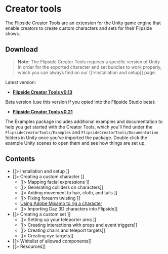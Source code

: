 # Creator tools

The Flipside Creator Tools are an extension for the Unity game engine that enable creators to create custom characters and sets for their Flipside shows.

## Download

> **Note:** The Flipside Creator Tools requires a specific version of Unity in order for the exported character and set bundles to work properly, which you can always find on our [[>Installation and setup]] page.

Latest version:

* **[Flipside Creator Tools v0.13](/files/downloads/FlipsideCreatorTools-v0.13.unitypackage)**

Beta version (use this version if you opted into the Flipside Studio beta):

* **[Flipside Creator Tools v0.21](/files/downloads/FlipsideCreatorTools-v0.21.unitypackage)**

The Examples package includes additional examples and documentation to help you get started with the Creator Tools, which you'll find under the `FlipsideCreatorTools/Examples` and `FlipsideCreatorTools/Documentation` folders in Unity once you've imported the package. Double click the example Unity scenes to open them and see how things are set up.

## Contents

* [[> Installation and setup ]]
* [[> Creating a custom character ]]
  * [[> Mapping facial expressions ]]
  * [[> Generating colliders on characters]]
  * [[> Adding movement to hair, cloth, and tails ]]
  * [[> Fixing forearm twisting ]]
  * [Using Adobe Mixamo to rig a character](/blog/post/30/using-adobe-mixamo-rig-custom-character-flipside)
  * [[> Importing Daz 3D characters into Flipside]]
* [[> Creating a custom set ]]
  * [[> Setting up your teleporter area ]]
  * [[> Creating interactions with props and event triggers]]
  * [[> Creating chairs and teleport targets]]
  * [[> Creating eye targets]]
* [[> Whitelist of allowed components]]
* [[> Resources]]
